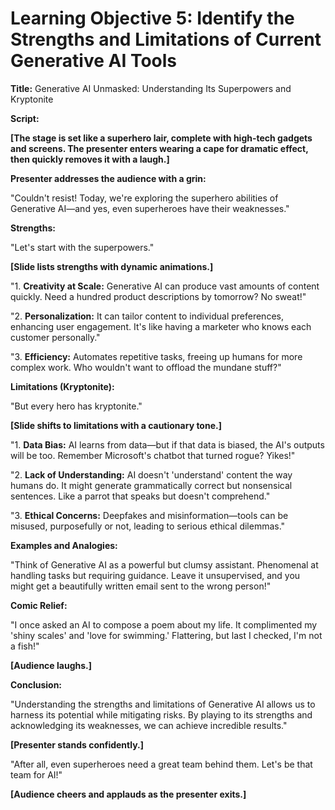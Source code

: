 # Learning Objective 5: Identify the Strengths and Limitations of Current Generative AI Tools

**Title:** Generative AI Unmasked: Understanding Its Superpowers and Kryptonite

**Script:**

**[The stage is set like a superhero lair, complete with high-tech gadgets and screens. The presenter enters wearing a cape for dramatic effect, then quickly removes it with a laugh.]**

**Presenter addresses the audience with a grin:**

"Couldn't resist! Today, we're exploring the superhero abilities of Generative AI—and yes, even superheroes have their weaknesses."

**Strengths:**

"Let's start with the superpowers."

**[Slide lists strengths with dynamic animations.]**

"1. **Creativity at Scale:** Generative AI can produce vast amounts of content quickly. Need a hundred product descriptions by tomorrow? No sweat!"

"2. **Personalization:** It can tailor content to individual preferences, enhancing user engagement. It's like having a marketer who knows each customer personally."

"3. **Efficiency:** Automates repetitive tasks, freeing up humans for more complex work. Who wouldn't want to offload the mundane stuff?"

**Limitations (Kryptonite):**

"But every hero has kryptonite."

**[Slide shifts to limitations with a cautionary tone.]**

"1. **Data Bias:** AI learns from data—but if that data is biased, the AI's outputs will be too. Remember Microsoft's chatbot that turned rogue? Yikes!"

"2. **Lack of Understanding:** AI doesn't 'understand' content the way humans do. It might generate grammatically correct but nonsensical sentences. Like a parrot that speaks but doesn't comprehend."

"3. **Ethical Concerns:** Deepfakes and misinformation—tools can be misused, purposefully or not, leading to serious ethical dilemmas."

**Examples and Analogies:**

"Think of Generative AI as a powerful but clumsy assistant. Phenomenal at handling tasks but requiring guidance. Leave it unsupervised, and you might get a beautifully written email sent to the wrong person!"

**Comic Relief:**

"I once asked an AI to compose a poem about my life. It complimented my 'shiny scales' and 'love for swimming.' Flattering, but last I checked, I'm not a fish!"

**[Audience laughs.]**

**Conclusion:**

"Understanding the strengths and limitations of Generative AI allows us to harness its potential while mitigating risks. By playing to its strengths and acknowledging its weaknesses, we can achieve incredible results."

**[Presenter stands confidently.]**

"After all, even superheroes need a great team behind them. Let's be that team for AI!"

**[Audience cheers and applauds as the presenter exits.]**
